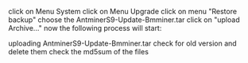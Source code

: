 click on Menu System
click on Menu Upgrade
click on menu "Restore backup"
choose the AntminerS9-Update-Bmminer.tar
click on "upload Archive..."
now the following process will start:

uploading AntminerS9-Update-Bmminer.tar
check for old version and delete them
check the md5sum of the files
